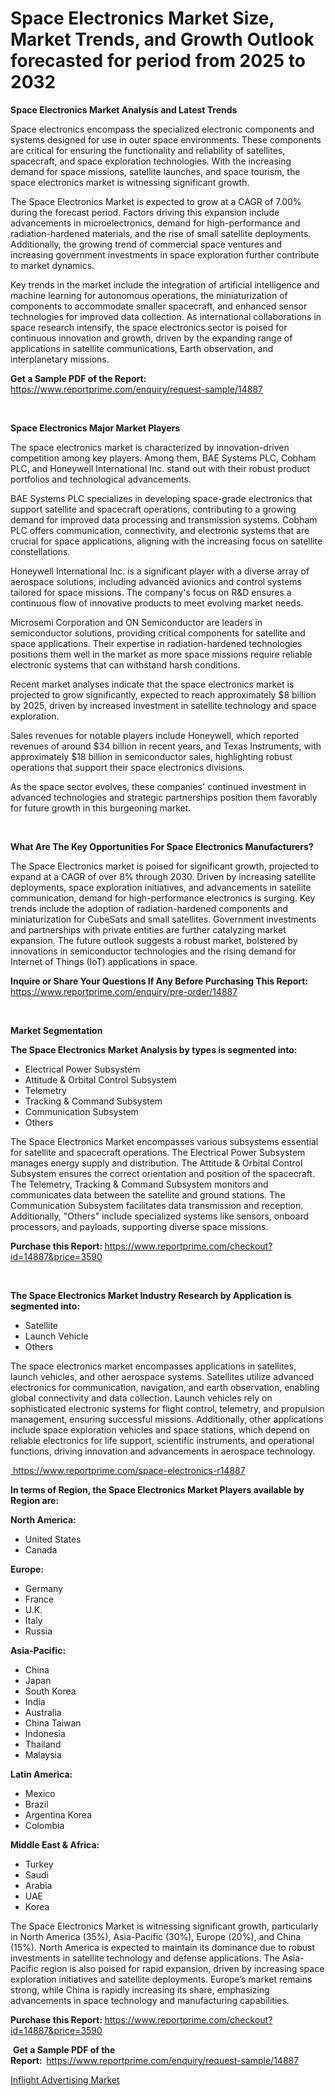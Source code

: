 <p><h1>Space Electronics Market Size, Market Trends, and Growth Outlook forecasted for period from 2025 to 2032</h1></p><p><strong>Space Electronics Market Analysis and Latest Trends</strong></p>
<p><p>Space electronics encompass the specialized electronic components and systems designed for use in outer space environments. These components are critical for ensuring the functionality and reliability of satellites, spacecraft, and space exploration technologies. With the increasing demand for space missions, satellite launches, and space tourism, the space electronics market is witnessing significant growth. </p><p>The Space Electronics Market is expected to grow at a CAGR of 7.00% during the forecast period. Factors driving this expansion include advancements in microelectronics, demand for high-performance and radiation-hardened materials, and the rise of small satellite deployments. Additionally, the growing trend of commercial space ventures and increasing government investments in space exploration further contribute to market dynamics.</p><p>Key trends in the market include the integration of artificial intelligence and machine learning for autonomous operations, the miniaturization of components to accommodate smaller spacecraft, and enhanced sensor technologies for improved data collection. As international collaborations in space research intensify, the space electronics sector is poised for continuous innovation and growth, driven by the expanding range of applications in satellite communications, Earth observation, and interplanetary missions.</p></p>
<p><strong>Get a Sample PDF of the Report:&nbsp;</strong> <a href="https://www.reportprime.com/enquiry/request-sample/14887?utm_campaign=3551&utm_medium=2&utm_source=Github&utm_content=ia&utm_term=20032025&utm_id=space-electronics">https://www.reportprime.com/enquiry/request-sample/14887</a></p>
<p>&nbsp;</p>
<p><strong>Space Electronics Major Market Players</strong></p>
<p><p>The space electronics market is characterized by innovation-driven competition among key players. Among them, BAE Systems PLC, Cobham PLC, and Honeywell International Inc. stand out with their robust product portfolios and technological advancements. </p><p>BAE Systems PLC specializes in developing space-grade electronics that support satellite and spacecraft operations, contributing to a growing demand for improved data processing and transmission systems. Cobham PLC offers communication, connectivity, and electronic systems that are crucial for space applications, aligning with the increasing focus on satellite constellations.</p><p>Honeywell International Inc. is a significant player with a diverse array of aerospace solutions, including advanced avionics and control systems tailored for space missions. The company's focus on R&D ensures a continuous flow of innovative products to meet evolving market needs.</p><p>Microsemi Corporation and ON Semiconductor are leaders in semiconductor solutions, providing critical components for satellite and space applications. Their expertise in radiation-hardened technologies positions them well in the market as more space missions require reliable electronic systems that can withstand harsh conditions.</p><p>Recent market analyses indicate that the space electronics market is projected to grow significantly, expected to reach approximately $8 billion by 2025, driven by increased investment in satellite technology and space exploration. </p><p>Sales revenues for notable players include Honeywell, which reported revenues of around $34 billion in recent years, and Texas Instruments, with approximately $18 billion in semiconductor sales, highlighting robust operations that support their space electronics divisions. </p><p>As the space sector evolves, these companies' continued investment in advanced technologies and strategic partnerships position them favorably for future growth in this burgeoning market.</p></p>
<p>&nbsp;</p>
<p><strong>What Are The Key Opportunities For Space Electronics Manufacturers?</strong></p>
<p><p>The Space Electronics market is poised for significant growth, projected to expand at a CAGR of over 8% through 2030. Driven by increasing satellite deployments, space exploration initiatives, and advancements in satellite communication, demand for high-performance electronics is surging. Key trends include the adoption of radiation-hardened components and miniaturization for CubeSats and small satellites. Government investments and partnerships with private entities are further catalyzing market expansion. The future outlook suggests a robust market, bolstered by innovations in semiconductor technologies and the rising demand for Internet of Things (IoT) applications in space.</p></p>
<p><strong>Inquire or Share Your Questions If Any Before Purchasing This Report:</strong> <a href="https://www.reportprime.com/enquiry/pre-order/14887?utm_campaign=3551&utm_medium=2&utm_source=Github&utm_content=ia&utm_term=20032025&utm_id=space-electronics">https://www.reportprime.com/enquiry/pre-order/14887</a></p>
<p>&nbsp;</p>
<p><strong>Market Segmentation</strong></p>
<p><strong>The Space Electronics Market Analysis by types is segmented into:</strong></p>
<p><ul><li>Electrical Power Subsystem</li><li>Attitude & Orbital Control Subsystem</li><li>Telemetry</li><li>Tracking & Command Subsystem</li><li>Communication Subsystem</li><li>Others</li></ul></p>
<p><p>The Space Electronics Market encompasses various subsystems essential for satellite and spacecraft operations. The Electrical Power Subsystem manages energy supply and distribution. The Attitude & Orbital Control Subsystem ensures the correct orientation and position of the spacecraft. The Telemetry, Tracking & Command Subsystem monitors and communicates data between the satellite and ground stations. The Communication Subsystem facilitates data transmission and reception. Additionally, "Others" include specialized systems like sensors, onboard processors, and payloads, supporting diverse space missions.</p></p>
<p><strong>Purchase this Report:&nbsp;</strong><a href="https://www.reportprime.com/checkout?id=14887&price=3590&utm_campaign=3551&utm_medium=2&utm_source=Github&utm_content=ia&utm_term=20032025&utm_id=space-electronics">https://www.reportprime.com/checkout?id=14887&price=3590</a></p>
<p>&nbsp;</p>
<p><strong>The Space Electronics Market Industry Research by Application is segmented into:</strong></p>
<p><ul><li>Satellite</li><li>Launch Vehicle</li><li>Others</li></ul></p>
<p><p>The space electronics market encompasses applications in satellites, launch vehicles, and other aerospace systems. Satellites utilize advanced electronics for communication, navigation, and earth observation, enabling global connectivity and data collection. Launch vehicles rely on sophisticated electronic systems for flight control, telemetry, and propulsion management, ensuring successful missions. Additionally, other applications include space exploration vehicles and space stations, which depend on reliable electronics for life support, scientific instruments, and operational functions, driving innovation and advancements in aerospace technology.</p></p>
<p><a href="https://www.reportprime.com/space-electronics-r14887?utm_campaign=3551&utm_medium=2&utm_source=Github&utm_content=ia&utm_term=20032025&utm_id=space-electronics">&nbsp;https://www.reportprime.com/space-electronics-r14887</a></p>
<p><strong>In terms of Region, the Space Electronics Market Players available by Region are:</strong></p>
<p>
    <p> <strong> North America: </strong>
        <ul>
            <li>United States</li>
            <li>Canada</li>
        </ul>
        </p> 
    <p> <strong> Europe: </strong>
        <ul>
            <li>Germany</li>
            <li>France</li>
            <li>U.K.</li>
            <li>Italy</li>
            <li>Russia</li>
        </ul>
        </p> 
    <p> <strong> Asia-Pacific: </strong>
        <ul>
            <li>China</li>
            <li>Japan</li>
            <li>South Korea</li>
            <li>India</li>
            <li>Australia</li>
            <li>China Taiwan</li>
            <li>Indonesia</li>
            <li>Thailand</li>
            <li>Malaysia</li>
        </ul>
        </p> 
    <p> <strong> Latin America: </strong>
        <ul>
            <li>Mexico</li>
            <li>Brazil</li>
            <li>Argentina Korea</li>
            <li>Colombia</li>
        </ul>
        </p> 
    <p> <strong> Middle East & Africa: </strong>
        <ul>
            <li>Turkey</li>
            <li>Saudi</li>
            <li>Arabia</li>
            <li>UAE</li>
            <li>Korea</li>
        </ul>
    </p>
    </p>
<p><p>The Space Electronics Market is witnessing significant growth, particularly in North America (35%), Asia-Pacific (30%), Europe (20%), and China (15%). North America is expected to maintain its dominance due to robust investments in satellite technology and defense applications. The Asia-Pacific region is also poised for rapid expansion, driven by increasing space exploration initiatives and satellite deployments. Europe’s market remains strong, while China is rapidly increasing its share, emphasizing advancements in space technology and manufacturing capabilities.</p></p>
<p><strong>Purchase this Report: </strong><a href="https://www.reportprime.com/checkout?id=14887&price=3590&utm_campaign=3551&utm_medium=2&utm_source=Github&utm_content=ia&utm_term=20032025&utm_id=space-electronics">https://www.reportprime.com/checkout?id=14887&price=3590</a></p>
<p>&nbsp;<strong>Get a Sample PDF of the Report:&nbsp;&nbsp;</strong><a href="https://www.reportprime.com/enquiry/request-sample/14887?utm_campaign=3551&utm_medium=2&utm_source=Github&utm_content=ia&utm_term=20032025&utm_id=space-electronics">https://www.reportprime.com/enquiry/request-sample/14887</a></p>
<p><strong></strong></p>
<p><p><a href="https://github.com/denbelnmer50/Market-Research-Report-List-1/blob/main/inflight-advertising-market.md?utm_campaign=3551&utm_medium=2&utm_source=Github&utm_content=ia&utm_term=20032025&utm_id=space-electronics">Inflight Advertising Market</a></p></p>